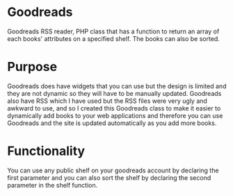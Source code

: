 # Goodreads

Goodreads RSS reader, PHP class that has a function to return an array of each books' attributes on a specified shelf. The books can also be sorted.

# Purpose

Goodreads does have widgets that you can use but the design is limited and they are not dynamic so they will have to be manually updated. Goodreads also have RSS which I have used but the RSS files were very ugly and awkward to use, and so I created this Goodreads class to make it easier to dynamically add books to your web applications and therefore you can use Goodreads and the site is updated automatically as you add more books.

# Functionality

You can use any public shelf on your goodreads account by declaring the first parameter and you can also sort the shelf by declaring the second parameter in the shelf function.

